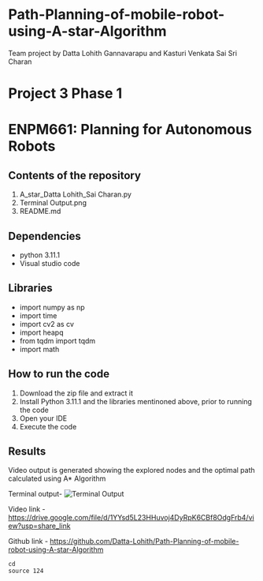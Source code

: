 # Path-Planning-of-mobile-robot-using-A-star-Algorithm
Team project by Datta Lohith Gannavarapu and Kasturi Venkata Sai Sri Charan

# Project 3 Phase 1

# ENPM661: Planning for Autonomous Robots

## Contents of the repository 
1. A_star_Datta Lohith_Sai Charan.py
2. Terminal Output.png
3. README.md

## Dependencies
- python 3.11.1
- Visual studio code

## Libraries
- import numpy as np
- import time
- import cv2 as cv
- import heapq
- from tqdm import tqdm
- import math

## How to run the code
1. Download the zip file and extract it
2. Install Python 3.11.1 and the libraries mentinoned above, prior to running the code
3. Open your IDE
5. Execute the code 

## Results
Video output is generated showing the explored nodes and the optimal path calculated using A* Algorithm

Terminal output-
![Terminal Output](https://user-images.githubusercontent.com/126642779/226213502-eb5e90a2-420a-42fc-92f4-16bd03737838.png)


Video link - https://drive.google.com/file/d/1YYsd5L23HHuvoj4DyRpK6CBf8OdgFrb4/view?usp=share_link

Github link - https://github.com/Datta-Lohith/Path-Planning-of-mobile-robot-using-A-star-Algorithm

```
cd
source 124
```


